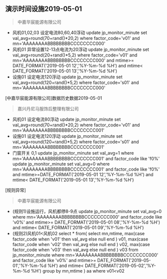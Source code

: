 演示时间设施2019-05-01
---

>   中嘉华宸能源有限公司 
*   风机01,02,03  设定电流80,60,40浮动 update jp_monitor_minute set val_avg=round(70+rand()*20,2) where factor_code='v01' and mn='AAAAAAAABBBBBBBBCCCCCCCC000'
*   风机01        异常设置12-13点电流为20浮动 update jp_monitor_minute set val_avg=round(20+rand()*5,2) where factor_code='v01' and mn='AAAAAAAABBBBBBBBCCCCCCCC000' and mtime>= DATE_FORMAT('2019-05-01 12','%Y-%m-%d %H') and mtime< DATE_FORMAT('2019-05-01 13','%Y-%m-%d %H')
*   设施01        设定电流120浮动 update jp_monitor_minute set val_avg=round(120+rand()*5,2) where factor_code='s01' and mn='AAAAAAAABBBBBBBBCCCCCCCC000'


[中嘉华宸能源有限公司]数据历史数据2019-05-01

>   嘉兴丹尼马服饰后整理有限公司   
*   风机01        设定电流80浮动 update jp_monitor_minute set val_avg=round(70+rand()*20,2) where factor_code='v01' and mn='AAAAAAAABBBBBBBBCCCCCCCC001'
*   设施01        设定电流120浮动 update jp_monitor_minute set val_avg=round(120+rand()*5,2) where factor_code='s01' and mn='AAAAAAAABBBBBBBBCCCCCCCC001'
*   门窗开关 0,1 
    update jp_monitor_minute set val_avg=1 where mn='AAAAAAAABBBBBBBBCCCCCCCC001' and factor_code like 'f0%' 
    update jp_monitor_minute set val_avg=0 where mn='AAAAAAAABBBBBBBBCCCCCCCC001' and factor_code like 'f0%' 
        and mtime>=DATE_FORMAT('2019-05-01 12','%Y-%m-%d %H') and mtime< DATE_FORMAT('2019-05-01 13','%Y-%m-%d %H')
        
        

[规则异常]
>   中嘉华宸能源有限公司
*   (规则1)设施运行，风机都停8-9点 update jp_monitor_minute set val_avg=0 where mn='AAAAAAAABBBBBBBBCCCCCCCC000' and factor_code like 'v0%' and mtime>= DATE_FORMAT('2019-05-01 08','%Y-%m-%d %H') and mtime< DATE_FORMAT('2019-05-01 09','%Y-%m-%d %H')
*   (规则2)风机01<风机02
        select * from(
        	select mn,mtime,
        		max(case factor_code when 'v01' then val_avg else null end ) v01,
        		max(case factor_code when 'v02' then val_avg else null end ) v02,
        		max(case factor_code when 'v03' then val_avg else null end ) v03
        	from jp_monitor_minute where mn='AAAAAAAABBBBBBBBCCCCCCCC000' and factor_code like 'v0%'
        	and mtime>= DATE_FORMAT('2019-05-01','%Y-%m-%d %H') and mtime< DATE_FORMAT('2019-05-02','%Y-%m-%d %H')
        	group by mn,mtime
        ) aa where v01<v02

       